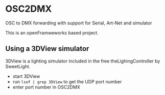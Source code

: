 # OSC2DMX
OSC to DMX forwarding with support for Serial, Art-Net and simulator

This is an openFramweworks based project.

## Using a 3DView simulator

3DView is a lighting simulator included in the free theLighingController by SweetLight.

- start 3DView
- run `lsof | grep 3DView` to get the UDP port number
- enter port number in OSC2DMX

